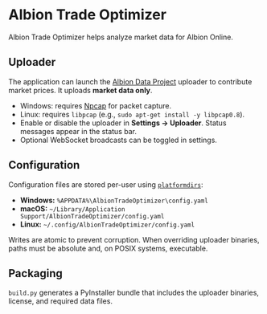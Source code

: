 # Albion Trade Optimizer

Albion Trade Optimizer helps analyze market data for Albion Online.

## Uploader

The application can launch the [Albion Data Project](https://www.albion-online-data.com/) uploader to contribute market prices. It uploads **market data only**.

* Windows: requires [Npcap](https://npcap.com) for packet capture.
* Linux: requires `libpcap` (e.g., `sudo apt-get install -y libpcap0.8`).
* Enable or disable the uploader in **Settings → Uploader**. Status messages appear in the status bar.
* Optional WebSocket broadcasts can be toggled in settings.

## Configuration

Configuration files are stored per-user using [`platformdirs`](https://pypi.org/project/platformdirs/):

* **Windows:** `%APPDATA%\AlbionTradeOptimizer\config.yaml`
* **macOS:** `~/Library/Application Support/AlbionTradeOptimizer/config.yaml`
* **Linux:** `~/.config/AlbionTradeOptimizer/config.yaml`

Writes are atomic to prevent corruption. When overriding uploader binaries, paths must be absolute and, on POSIX systems, executable.

## Packaging

`build.py` generates a PyInstaller bundle that includes the uploader binaries, license, and required data files.
